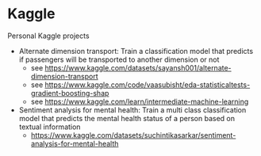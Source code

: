 # Kaggle
Personal Kaggle projects

- Alternate dimension transport: Train a classification model that predicts if passengers will be transported to another dimension or not 
  - see https://www.kaggle.com/datasets/sayansh001/alternate-dimension-transport
  - see https://www.kaggle.com/code/vaasubisht/eda-statisticaltests-gradient-boosting-shap
  - see https://www.kaggle.com/learn/intermediate-machine-learning
- Sentiment analysis for mental health: Train a multi class classification model that predicts the mental health status of a person based on textual information
  - https://www.kaggle.com/datasets/suchintikasarkar/sentiment-analysis-for-mental-health